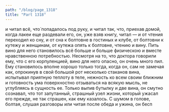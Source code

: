 ```yaml
---
path: "/blog/page_1318"
title: "Part 1318"
---
```


и читал всё, что́ попадалось под руку, и читал так, что, приехав домой, когда лакеи еще раздевали его, он, уже взяв книгу, читал — и от чтения переходил ко сну, и от сна к болтовне в гостиных и клубе, от болтовни к кутежу и женщинам, от кутежа опять к болтовне, чтению и вину. Пить вино для него становилось всё больше и больше физическою и вместе нравственною потребностью. Несмотря на то, что доктора говорили ему, что с его корпуленцией, вино для него опасно, он очень много пил. Ему становилось вполне хорошо только тогда, когда он, сам не замечая как, опрокинув в свой большой рот несколько стаканов вина, испытывал приятную теплоту в теле, нежность ко всем своим ближним и готовность ума поверхностно отзываться на всякую мысль, не углубляясь в сущность ее. Только выпив бутылку и две вина, он смутно сознавал, что тот запутанный, страшный узел жизни, который ужасал его прежде, не так страшен, как ему казалось. С шумом в голове, болтая, слушая разговоры или читая после обеда и ужина, он бесп
